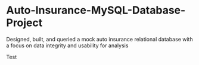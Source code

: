 # Auto-Insurance-MySQL-Database-Project
Designed, built, and queried a mock auto insurance relational database with a focus on data integrity and usability for analysis

Test

